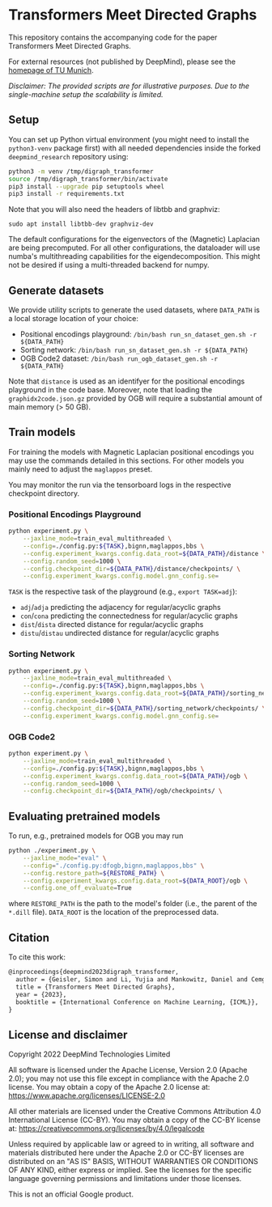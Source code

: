 # Transformers Meet Directed Graphs

This repository contains the accompanying code for the paper Transformers Meet
Directed Graphs.

For external resources (not published by DeepMind), please see the 
[homepage of TU Munich](https://www.cs.cit.tum.de/daml/digraph-transformer/).

*Disclaimer: The provided scripts are for illustrative purposes. Due to the
single-machine setup the scalability is limited.*

## Setup

You can set up Python virtual environment (you might need to install the
`python3-venv` package first) with all needed dependencies inside the forked
`deepmind_research` repository using:

```bash
python3 -m venv /tmp/digraph_transformer
source /tmp/digraph_transformer/bin/activate
pip3 install --upgrade pip setuptools wheel
pip3 install -r requirements.txt
```

Note that you will also need the headers of libtbb and graphviz:

```
sudo apt install libtbb-dev graphviz-dev
```

The default configurations for the eigenvectors of the (Magnetic) Laplacian are
being precomputed. For all other configurations, the dataloader will use
numba's multithreading capabilities for the eigendecomposition. This might not
be desired if using a multi-threaded backend for numpy.

## Generate datasets

We provide utility scripts to generate the used datasets, where `DATA_PATH` is
a local storage location of your choice:
- Positional encodings playground: `/bin/bash run_sn_dataset_gen.sh -r ${DATA_PATH}`
- Sorting network: `/bin/bash run_sn_dataset_gen.sh -r ${DATA_PATH}`
- OGB Code2 dataset: `/bin/bash run_ogb_dataset_gen.sh -r ${DATA_PATH}`

Note that `distance` is used as an identifyer for the positional encodings
playground in the code base. Moreover, note that loading the
`graphidx2code.json.gz` provided by OGB will require a
substantial amount of main memory (> 50 GB).

## Train models

For training the models with Magnetic Laplacian positional encodings you
may use the commands detailed in this sections. For other models you mainly
need to adjust the `maglappos` preset.

You may monitor the run via the tensorboard logs in the respective checkpoint
directory.

### Positional Encodings Playground

```bash
python experiment.py \
    --jaxline_mode=train_eval_multithreaded \
    --config=./config.py:${TASK},bignn,maglappos,bbs \
    --config.experiment_kwargs.config.data_root=${DATA_PATH}/distance \
    --config.random_seed=1000 \
    --config.checkpoint_dir=${DATA_PATH}/distance/checkpoints/ \
    --config.experiment_kwargs.config.model.gnn_config.se=
```

`TASK` is the respective task of the playground (e.g., `export TASK=adj`):
- `adj`/`adja` predicting the adjacency for regular/acyclic graphs
- `con`/`cona` predicting the connectedness for regular/acyclic graphs
- `dist`/`dista` directed distance for regular/acyclic graphs
- `distu`/`distau` undirected distance for regular/acyclic graphs

### Sorting Network

```bash
python experiment.py \
    --jaxline_mode=train_eval_multithreaded \
    --config=./config.py:${TASK},bignn,maglappos,bbs \
    --config.experiment_kwargs.config.data_root=${DATA_PATH}/sorting_network \
    --config.random_seed=1000 \
    --config.checkpoint_dir=${DATA_PATH}/sorting_network/checkpoints/ \
    --config.experiment_kwargs.config.model.gnn_config.se=
```

### OGB Code2

```bash
python experiment.py \
    --jaxline_mode=train_eval_multithreaded \
    --config=./config.py:${TASK},bignn,maglappos,bbs \
    --config.experiment_kwargs.config.data_root=${DATA_PATH}/ogb \
    --config.random_seed=1000 \
    --config.checkpoint_dir=${DATA_PATH}/ogb/checkpoints/ \
```

## Evaluating pretrained models

To run, e.g., pretrained models for OGB you may run

```bash
python ./experiment.py \
    --jaxline_mode="eval" \
    --config="./config.py:dfogb,bignn,maglappos,bbs" \
    --config.restore_path=${RESTORE_PATH} \
    --config.experiment_kwargs.config.data_root=${DATA_ROOT}/ogb \
    --config.one_off_evaluate=True
```

where `RESTORE_PATH` is the path to the model's folder (i.e., the parent of
the `*.dill` file). `DATA_ROOT` is the location of the preprocessed data.

## Citation

To cite this work:
```latex
@inproceedings{deepmind2023digraph_transformer,
  author = {Geisler, Simon and Li, Yujia and Mankowitz, Daniel and Cemgil, Taylan and G\"unnemann, Stephan and Paduraru, Cosmin},
  title = {Transformers Meet Directed Graphs},
  year = {2023},
  booktitle = {International Conference on Machine Learning, {ICML}},
}
```

## License and disclaimer

Copyright 2022 DeepMind Technologies Limited

All software is licensed under the Apache License, Version 2.0 (Apache 2.0); you
may not use this file except in compliance with the Apache 2.0 license. You may
obtain a copy of the Apache 2.0 license at:
https://www.apache.org/licenses/LICENSE-2.0

All other materials are licensed under the Creative Commons Attribution 4.0
International License (CC-BY). You may obtain a copy of the CC-BY license at:
https://creativecommons.org/licenses/by/4.0/legalcode

Unless required by applicable law or agreed to in writing, all software and
materials distributed here under the Apache 2.0 or CC-BY licenses are
distributed on an "AS IS" BASIS, WITHOUT WARRANTIES OR CONDITIONS OF ANY KIND,
either express or implied. See the licenses for the specific language governing
permissions and limitations under those licenses.

This is not an official Google product.
